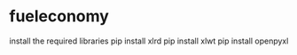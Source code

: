 ﻿# fueleconomy

install the required libraries
pip install xlrd
pip install xlwt
pip install openpyxl
